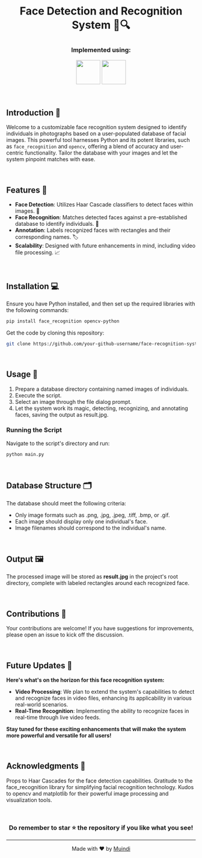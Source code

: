 #  <p align ="center" height="40px" width="40px"> Face Detection and Recognition System 🧑🔍 </p>

### <p align ="center"> Implemented using: </p>
<p align ="center">
<a href="https://www.python.org/" target="_blank" rel="noreferrer">   <img src="https://upload.wikimedia.org/wikipedia/commons/thumb/c/c3/Python-logo-notext.svg/800px-Python-logo-notext.svg.png" width="64" height="64" /></a> 
<a href="https://opencv.org/" target="_blank" rel="noreferrer">   <img src="https://opencv.org/wp-content/uploads/2022/05/logo.png" width="64" height="64" /></a> 
</p>

<br>

## Introduction 🌟

Welcome to a customizable face recognition system designed to identify individuals in photographs based on a user-populated database of facial images. This powerful tool harnesses Python and its potent libraries, such as `face_recognition` and `opencv`, offering a blend of accuracy and user-centric functionality. Tailor the database with your images and let the system pinpoint matches with ease.

<br>

## Features 🚀

- **Face Detection**: Utilizes Haar Cascade classifiers to detect faces within images. 🔎
- **Face Recognition**: Matches detected faces against a pre-established database to identify individuals. 👤
- **Annotation**: Labels recognized faces with rectangles and their corresponding names. 🏷️
- **Scalability**: Designed with future enhancements in mind, including video file processing. 📈
  
<br>

## Installation 💻

Ensure you have Python installed, and then set up the required libraries with the following commands:

```bash
pip install face_recognition opencv-python
```
Get the code by cloning this repository:
```bash
git clone https://github.com/your-github-username/face-recognition-system.git
```
  
<br>


## Usage 📘
1. Prepare a database directory containing named images of individuals.
2. Execute the script.
3. Select an image through the file dialog prompt.
4. Let the system work its magic, detecting, recognizing, and annotating faces, saving the output as result.jpg.

### Running the Script
Navigate to the script's directory and run:
```bash
python main.py
```
  
<br>


## Database Structure 🗂️
The database should meet the following criteria:

- Only image formats such as .png, .jpg, .jpeg, .tiff, .bmp, or .gif.
- Each image should display only one individual's face.
- Image filenames should correspond to the individual's name.
  
<br>


## Output 🖼️
The processed image will be stored as **result.jpg** in the project's root directory, complete with labeled rectangles around each recognized face.
  
<br>


## Contributions 👐
Your contributions are welcome! If you have suggestions for improvements, please open an issue to kick off the discussion.
  
<br>

## Future Updates 🔄

**Here's what's on the horizon for this face recognition system:**

- **Video Processing**: We plan to extend the system's capabilities to detect and recognize faces in video files, enhancing its applicability in various real-world scenarios.
- **Real-Time Recognition**: Implementing the ability to recognize faces in real-time through live video feeds.

**Stay tuned for these exciting enhancements that will make the system more powerful and versatile for all users!**

<br>

## Acknowledgments 👏
Props to Haar Cascades for the face detection capabilities.
Gratitude to the face_recognition library for simplifying facial recognition technology.
Kudos to opencv and matplotlib for their powerful image processing and visualization tools.

<br>

### <p align ="center"> Do remember to star ⭐ the repository if you like what you see!</p>

---


<div align="center">
  Made with ❤️ by <a href="https://github.com/Muindi6602">Muindi</a>
</div>
